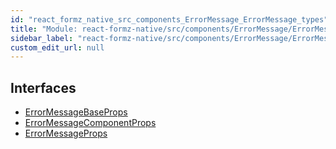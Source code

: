```yaml
---
id: "react_formz_native_src_components_ErrorMessage_ErrorMessage_types"
title: "Module: react-formz-native/src/components/ErrorMessage/ErrorMessage.types"
sidebar_label: "react-formz-native/src/components/ErrorMessage/ErrorMessage.types"
custom_edit_url: null
---
```


## Interfaces

- [ErrorMessageBaseProps](../interfaces/react_formz_native_src_components_ErrorMessage_ErrorMessage_types.ErrorMessageBaseProps.md)
- [ErrorMessageComponentProps](../interfaces/react_formz_native_src_components_ErrorMessage_ErrorMessage_types.ErrorMessageComponentProps.md)
- [ErrorMessageProps](../interfaces/react_formz_native_src_components_ErrorMessage_ErrorMessage_types.ErrorMessageProps.md)
